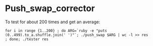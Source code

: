 # Push_swap_corrector

To test for about 200 times and get an average:

<code>for i in range {1..200} ; do ARG=\`ruby -e "puts (0..499).to_a.shuffle.join(' ')"\`; ./push_swap $ARG | wc -l >> res ; done; ./tester res<code>
